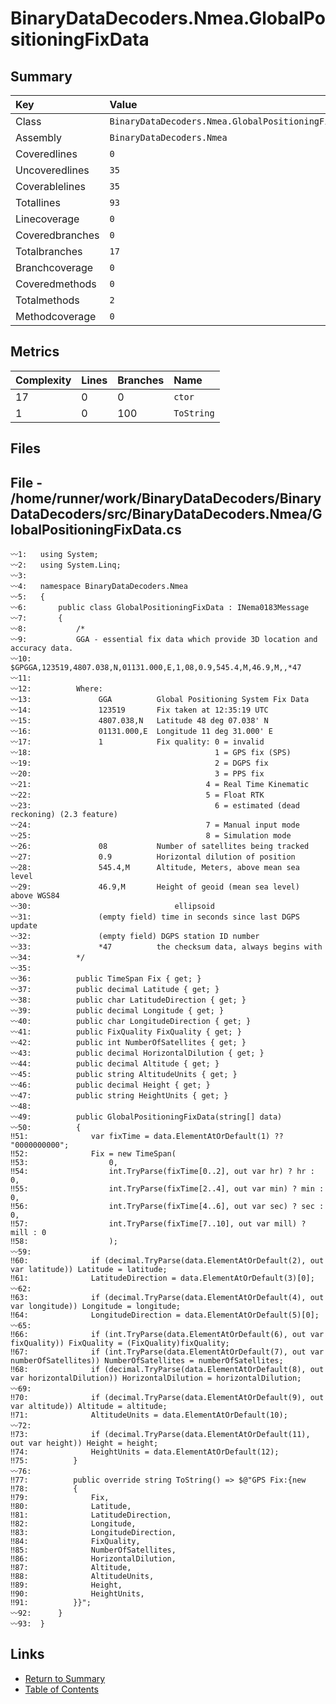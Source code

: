 ﻿# BinaryDataDecoders.Nmea.GlobalPositioningFixData

## Summary

| Key             | Value                                              |
| :-------------- | :------------------------------------------------- |
| Class           | `BinaryDataDecoders.Nmea.GlobalPositioningFixData` |
| Assembly        | `BinaryDataDecoders.Nmea`                          |
| Coveredlines    | `0`                                                |
| Uncoveredlines  | `35`                                               |
| Coverablelines  | `35`                                               |
| Totallines      | `93`                                               |
| Linecoverage    | `0`                                                |
| Coveredbranches | `0`                                                |
| Totalbranches   | `17`                                               |
| Branchcoverage  | `0`                                                |
| Coveredmethods  | `0`                                                |
| Totalmethods    | `2`                                                |
| Methodcoverage  | `0`                                                |

## Metrics

| Complexity | Lines | Branches | Name       |
| :--------- | :---- | :------- | :--------- |
| 17         | 0     | 0        | `ctor`     |
| 1          | 0     | 100      | `ToString` |

## Files

## File - /home/runner/work/BinaryDataDecoders/BinaryDataDecoders/src/BinaryDataDecoders.Nmea/GlobalPositioningFixData.cs

```CSharp
〰1:   using System;
〰2:   using System.Linq;
〰3:   
〰4:   namespace BinaryDataDecoders.Nmea
〰5:   {
〰6:       public class GlobalPositioningFixData : INema0183Message
〰7:       {
〰8:           /*
〰9:           GGA - essential fix data which provide 3D location and accuracy data.
〰10:          $GPGGA,123519,4807.038,N,01131.000,E,1,08,0.9,545.4,M,46.9,M,,*47
〰11:  
〰12:          Where:
〰13:               GGA          Global Positioning System Fix Data
〰14:               123519       Fix taken at 12:35:19 UTC
〰15:               4807.038,N   Latitude 48 deg 07.038' N
〰16:               01131.000,E  Longitude 11 deg 31.000' E
〰17:               1            Fix quality: 0 = invalid
〰18:                                         1 = GPS fix (SPS)
〰19:                                         2 = DGPS fix
〰20:                                         3 = PPS fix
〰21:  			                           4 = Real Time Kinematic
〰22:  			                           5 = Float RTK
〰23:                                         6 = estimated (dead reckoning) (2.3 feature)
〰24:  			                           7 = Manual input mode
〰25:  			                           8 = Simulation mode
〰26:               08           Number of satellites being tracked
〰27:               0.9          Horizontal dilution of position
〰28:               545.4,M      Altitude, Meters, above mean sea level
〰29:               46.9,M       Height of geoid (mean sea level) above WGS84
〰30:                                ellipsoid
〰31:               (empty field) time in seconds since last DGPS update
〰32:               (empty field) DGPS station ID number
〰33:               *47          the checksum data, always begins with
〰34:          */
〰35:  
〰36:          public TimeSpan Fix { get; }
〰37:          public decimal Latitude { get; }
〰38:          public char LatitudeDirection { get; }
〰39:          public decimal Longitude { get; }
〰40:          public char LongitudeDirection { get; }
〰41:          public FixQuality FixQuality { get; }
〰42:          public int NumberOfSatellites { get; }
〰43:          public decimal HorizontalDilution { get; }
〰44:          public decimal Altitude { get; }
〰45:          public string AltitudeUnits { get; }
〰46:          public decimal Height { get; }
〰47:          public string HeightUnits { get; }
〰48:  
〰49:          public GlobalPositioningFixData(string[] data)
〰50:          {
‼51:              var fixTime = data.ElementAtOrDefault(1) ?? "0000000000";
‼52:              Fix = new TimeSpan(
‼53:                  0,
‼54:                  int.TryParse(fixTime[0..2], out var hr) ? hr : 0,
‼55:                  int.TryParse(fixTime[2..4], out var min) ? min : 0,
‼56:                  int.TryParse(fixTime[4..6], out var sec) ? sec : 0,
‼57:                  int.TryParse(fixTime[7..10], out var mill) ? mill : 0
‼58:                  );
〰59:  
‼60:              if (decimal.TryParse(data.ElementAtOrDefault(2), out var latitude)) Latitude = latitude;
‼61:              LatitudeDirection = data.ElementAtOrDefault(3)[0];
〰62:  
‼63:              if (decimal.TryParse(data.ElementAtOrDefault(4), out var longitude)) Longitude = longitude;
‼64:              LongitudeDirection = data.ElementAtOrDefault(5)[0];
〰65:  
‼66:              if (int.TryParse(data.ElementAtOrDefault(6), out var fixQuality)) FixQuality = (FixQuality)fixQuality;
‼67:              if (int.TryParse(data.ElementAtOrDefault(7), out var numberOfSatellites)) NumberOfSatellites = numberOfSatellites;
‼68:              if (decimal.TryParse(data.ElementAtOrDefault(8), out var horizontalDilution)) HorizontalDilution = horizontalDilution;
〰69:  
‼70:              if (decimal.TryParse(data.ElementAtOrDefault(9), out var altitude)) Altitude = altitude;
‼71:              AltitudeUnits = data.ElementAtOrDefault(10);
〰72:  
‼73:              if (decimal.TryParse(data.ElementAtOrDefault(11), out var height)) Height = height;
‼74:              HeightUnits = data.ElementAtOrDefault(12);
‼75:          }
〰76:  
‼77:          public override string ToString() => $@"GPS Fix:{new
‼78:          {
‼79:              Fix,
‼80:              Latitude,
‼81:              LatitudeDirection,
‼82:              Longitude,
‼83:              LongitudeDirection,
‼84:              FixQuality,
‼85:              NumberOfSatellites,
‼86:              HorizontalDilution,
‼87:              Altitude,
‼88:              AltitudeUnits,
‼89:              Height,
‼90:              HeightUnits,
‼91:          }}";
〰92:      }
〰93:  }
```

## Links

* [Return to Summary](Summary.md)
* [Table of Contents](../TOC.md)

